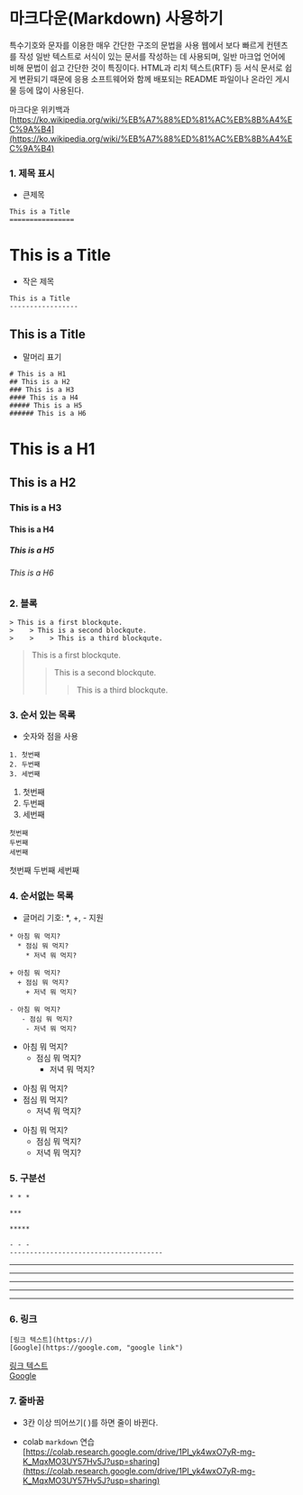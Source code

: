 # 마크다운(Markdown) 사용하기  

  특수기호와 문자를 이용한 매우 간단한 구조의 문법을 사용
  웹에서 보다 빠르게 컨텐츠를 작성
  일반 텍스트로 서식이 있는 문서를 작성하는 데 사용되며, 일반 마크업 언어에 비해 문법이 쉽고 간단한 것이 특징이다.
  HTML과 리치 텍스트(RTF) 등 서식 문서로 쉽게 변환되기 때문에 응용 소프트웨어와 함께 배포되는 README 파일이나 온라인 게시물 등에 많이 사용된다.

  마크다운 위키백과 [https://ko.wikipedia.org/wiki/%EB%A7%88%ED%81%AC%EB%8B%A4%EC%9A%B4](https://ko.wikipedia.org/wiki/%EB%A7%88%ED%81%AC%EB%8B%A4%EC%9A%B4)  

### 1. 제목 표시 

* 큰제목
```
This is a Title
================
```
This is a Title
================

 
* 작은 제목
```
This is a Title
-----------------
```
This is a Title 
-----------------    
    
* 말머리 표기  
```
# This is a H1
## This is a H2
### This is a H3
#### This is a H4
##### This is a H5
###### This is a H6  
``` 
# This is a H1
## This is a H2
### This is a H3
#### This is a H4
##### This is a H5
###### This is a H6  

### 2. 블록
```
> This is a first blockqute.
>    > This is a second blockqute.
>    >    > This is a third blockqute. 
```
> This is a first blockqute.
>    > This is a second blockqute.
>    >    > This is a third blockqute.  
 
### 3.  순서 있는 목록  
* 숫자와 점을 사용
```
1. 첫번째
2. 두번째
3. 세번째
```   
1. 첫번째
2. 두번째
3. 세번째
```
첫번째
두번째
세번째
```
첫번째
두번째
세번째
 

### 4. 순서없는 목록  
* 글머리 기호: *, +, - 지원  
```
* 아침 뭐 먹지?
  * 점심 뭐 먹지?
    * 저녁 뭐 먹지?
 
+ 아침 뭐 먹지?
  + 점심 뭐 먹지?
    + 저녁 뭐 먹지?
 
- 아침 뭐 먹지?
   - 점심 뭐 먹지?
    - 저녁 뭐 먹지?
```
* 아침 뭐 먹지?
  * 점심 뭐 먹지?
    * 저녁 뭐 먹지?  

+ 아침 뭐 먹지?
 + 점심 뭐 먹지?
   + 저녁 뭐 먹지?
 
- 아침 뭐 먹지?
   - 점심 뭐 먹지?
    - 저녁 뭐 먹지?

### 5.  구분선 

```
* * *
 
***
 
*****
 
- - -
--------------------------------------
``` 
* * *
 
***
 
*****
 
- - -
--------------------------------------  

### 6.  링크
```
[링크 텍스트](https://)   
[Google](https://google.com, "google link") 
```
[링크 텍스트](https://)   
[Google](https://google.com, "google link") 

### 7.  줄바꿈
  * 3칸 이상 띄어쓰기( )를 하면 줄이 바뀐다.
 
* colab `markdown` 연습 [https://colab.research.google.com/drive/1PI_yk4wxO7yR-mg-K_MqxMO3UY57Hv5J?usp=sharing](https://colab.research.google.com/drive/1PI_yk4wxO7yR-mg-K_MqxMO3UY57Hv5J?usp=sharing)
